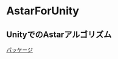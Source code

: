 <h1>AstarForUnity</h1>
<h2>UnityでのAstarアルゴリズム</h2>
<a href = "https://github.com/matokutora/AstarForUnity/releases/tag/Alfa">
  <p> パッケージ </p>
</a>
